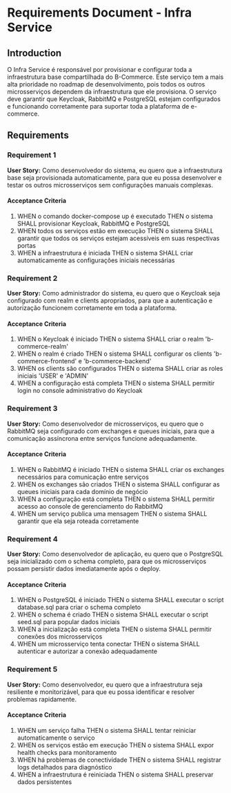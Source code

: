 # Requirements Document - Infra Service

## Introduction

O Infra Service é responsável por provisionar e configurar toda a infraestrutura base compartilhada do B-Commerce. Este serviço tem a mais alta prioridade no roadmap de desenvolvimento, pois todos os outros microsserviços dependem da infraestrutura que ele provisiona. O serviço deve garantir que Keycloak, RabbitMQ e PostgreSQL estejam configurados e funcionando corretamente para suportar toda a plataforma de e-commerce.

## Requirements

### Requirement 1

**User Story:** Como desenvolvedor do sistema, eu quero que a infraestrutura base seja provisionada automaticamente, para que eu possa desenvolver e testar os outros microsserviços sem configurações manuais complexas.

#### Acceptance Criteria

1. WHEN o comando docker-compose up é executado THEN o sistema SHALL provisionar Keycloak, RabbitMQ e PostgreSQL
2. WHEN todos os serviços estão em execução THEN o sistema SHALL garantir que todos os serviços estejam acessíveis em suas respectivas portas
3. WHEN a infraestrutura é iniciada THEN o sistema SHALL criar automaticamente as configurações iniciais necessárias

### Requirement 2

**User Story:** Como administrador do sistema, eu quero que o Keycloak seja configurado com realm e clients apropriados, para que a autenticação e autorização funcionem corretamente em toda a plataforma.

#### Acceptance Criteria

1. WHEN o Keycloak é iniciado THEN o sistema SHALL criar o realm 'b-commerce-realm'
2. WHEN o realm é criado THEN o sistema SHALL configurar os clients 'b-commerce-frontend' e 'b-commerce-backend'
3. WHEN os clients são configurados THEN o sistema SHALL criar as roles iniciais 'USER' e 'ADMIN'
4. WHEN a configuração está completa THEN o sistema SHALL permitir login no console administrativo do Keycloak

### Requirement 3

**User Story:** Como desenvolvedor de microsserviços, eu quero que o RabbitMQ seja configurado com exchanges e queues iniciais, para que a comunicação assíncrona entre serviços funcione adequadamente.

#### Acceptance Criteria

1. WHEN o RabbitMQ é iniciado THEN o sistema SHALL criar os exchanges necessários para comunicação entre serviços
2. WHEN os exchanges são criados THEN o sistema SHALL configurar as queues iniciais para cada domínio de negócio
3. WHEN a configuração está completa THEN o sistema SHALL permitir acesso ao console de gerenciamento do RabbitMQ
4. WHEN um serviço publica uma mensagem THEN o sistema SHALL garantir que ela seja roteada corretamente

### Requirement 4

**User Story:** Como desenvolvedor de aplicação, eu quero que o PostgreSQL seja inicializado com o schema completo, para que os microsserviços possam persistir dados imediatamente após o deploy.

#### Acceptance Criteria

1. WHEN o PostgreSQL é iniciado THEN o sistema SHALL executar o script database.sql para criar o schema completo
2. WHEN o schema é criado THEN o sistema SHALL executar o script seed.sql para popular dados iniciais
3. WHEN a inicialização está completa THEN o sistema SHALL permitir conexões dos microsserviços
4. WHEN um microsserviço tenta conectar THEN o sistema SHALL autenticar e autorizar a conexão adequadamente

### Requirement 5

**User Story:** Como desenvolvedor, eu quero que a infraestrutura seja resiliente e monitorizável, para que eu possa identificar e resolver problemas rapidamente.

#### Acceptance Criteria

1. WHEN um serviço falha THEN o sistema SHALL tentar reiniciar automaticamente o serviço
2. WHEN os serviços estão em execução THEN o sistema SHALL expor health checks para monitoramento
3. WHEN há problemas de conectividade THEN o sistema SHALL registrar logs detalhados para diagnóstico
4. WHEN a infraestrutura é reiniciada THEN o sistema SHALL preservar dados persistentes